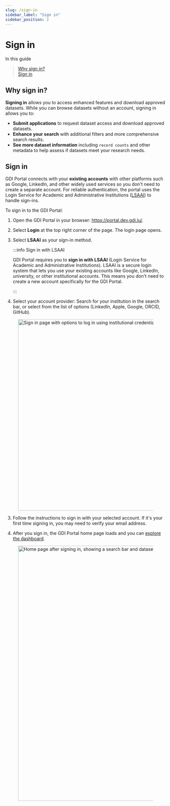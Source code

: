 ```yaml
---
slug: /sign-in
sidebar_label: "Sign in"
sidebar_position: 2
---
```


# Sign in

In this guide
> [Why sign in?](#why-sign-in)  
> [Sign in](#sign-in)  

## Why sign in?

**Signing in** allows you to access enhanced features and download approved datasets. While you can browse datasets without an account, signing in allows you to:

- **Submit applications** to request dataset access and download approved datasets.
- **Enhance your search** with additional filters and more comprehensive search results.
- **See more dataset information** including `record counts` and other metadata to help assess if datasets meet your research needs.

## Sign in

GDI Portal connects with your **existing accounts** with other platforms such as Google, LinkedIn, and other widely used services so you don't need to create a separate account. For reliable authentication, the portal uses the Login Service for Academic and Administrative Institutions ([LSAAI](#about-lsaai)) to handle sign-ins.

To sign in to the GDI Portal:

1. Open the GDI Portal in your browser: https://portal.dev.gdi.lu/.

2. Select **Login** at the top right corner of the page. The login page opens.

3. Select **LSAAI** as your sign-in method.

    :::info Sign in with LSAAI

    GDI Portal requires you to **sign in with LSAAI** (Login Service for Academic and Administrative Institutions). LSAAI is a secure login system that lets you use your existing accounts like Google, LinkedIn, university, or other institutional accounts. This means you don't need to create a new account specifically for the GDI Portal.

    :::

3. Select your account provider: Search for your institution in the search bar, or select from the list of options (LinkedIn, Apple, Google, ORCID, GitHub).
<figure>
<img src="img/sign-in/sign-in-page.png" alt="Sign in page with options to log in using institutional credentials" width="600" />
<figcaption></figcaption>
</figure>

3. Follow the instructions to sign in with your selected account. If it's your first time signing in, you may need to verify your email address. 

4. After you sign in, the GDI Portal home page loads and you can [explore the dashboard](/dashboard-overview).

<figure>
<img src="img/sign-in/home-page.png" alt="Home page after signing in, showing a search bar and dataset cards" width="800" />
<figcaption></figcaption>
</figure>


